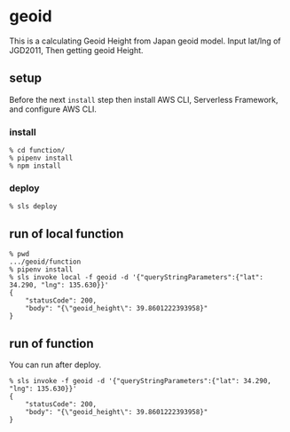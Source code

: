 # geoid

This is a calculating Geoid Height from Japan geoid model.
Input lat/lng of JGD2011, Then getting geoid Height.

## setup

Before the next `install` step then install AWS CLI, Serverless Framework, and configure AWS CLI.

### install

```shell
% cd function/
% pipenv install
% npm install
```

### deploy

```shell
% sls deploy
```

## run of local function

```shell
% pwd
.../geoid/function
% pipenv install
% sls invoke local -f geoid -d '{"queryStringParameters":{"lat": 34.290, "lng": 135.630}}'
{
    "statusCode": 200,
    "body": "{\"geoid_height\": 39.8601222393958}"
}
```

## run of function

You can run after deploy.

```shell
% sls invoke -f geoid -d '{"queryStringParameters":{"lat": 34.290, "lng": 135.630}}'
{
    "statusCode": 200,
    "body": "{\"geoid_height\": 39.8601222393958}"
}
```